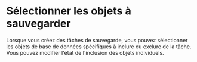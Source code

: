 Sélectionner les objets à sauvegarder
=====================================

Lorsque vous créez des tâches de sauvegarde, vous pouvez sélectionner les objets de base de données spécifiques à inclure ou exclure de la tâche. Vous pouvez modifier l'état de l'inclusion des objets individuels.
